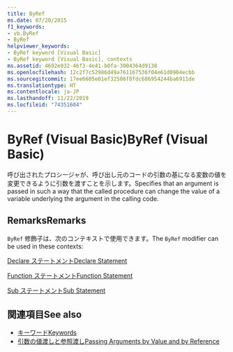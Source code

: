 ```yaml
---
title: ByRef
ms.date: 07/20/2015
f1_keywords:
- vb.ByRef
- ByRef
helpviewer_keywords:
- ByRef keyword [Visual Basic]
- ByRef keyword [Visual Basic], contexts
ms.assetid: 4692e032-46f3-4e41-b0fa-3004364d9138
ms.openlocfilehash: 12c2f7c52986d49a761167536f04e61d0904ecbb
ms.sourcegitcommit: 17ee6605e01ef32506f8fdc686954244ba6911de
ms.translationtype: HT
ms.contentlocale: ja-JP
ms.lasthandoff: 11/22/2019
ms.locfileid: "74351604"
---
```

# <a name="byref-visual-basic"></a><span data-ttu-id="85e28-102">ByRef (Visual Basic)</span><span class="sxs-lookup"><span data-stu-id="85e28-102">ByRef (Visual Basic)</span></span>
<span data-ttu-id="85e28-103">呼び出されたプロシージャが、呼び出し元のコードの引数の基になる変数の値を変更できるように引数を渡すことを示します。</span><span class="sxs-lookup"><span data-stu-id="85e28-103">Specifies that an argument is passed in such a way that the called procedure can change the value of a variable underlying the argument in the calling code.</span></span>  
  
## <a name="remarks"></a><span data-ttu-id="85e28-104">Remarks</span><span class="sxs-lookup"><span data-stu-id="85e28-104">Remarks</span></span>  
 <span data-ttu-id="85e28-105">`ByRef` 修飾子は、次のコンテキストで使用できます。</span><span class="sxs-lookup"><span data-stu-id="85e28-105">The `ByRef` modifier can be used in these contexts:</span></span>  
  
 [<span data-ttu-id="85e28-106">Declare ステートメント</span><span class="sxs-lookup"><span data-stu-id="85e28-106">Declare Statement</span></span>](../../../visual-basic/language-reference/statements/declare-statement.md)  
  
 [<span data-ttu-id="85e28-107">Function ステートメント</span><span class="sxs-lookup"><span data-stu-id="85e28-107">Function Statement</span></span>](../../../visual-basic/language-reference/statements/function-statement.md)  
  
 [<span data-ttu-id="85e28-108">Sub ステートメント</span><span class="sxs-lookup"><span data-stu-id="85e28-108">Sub Statement</span></span>](../../../visual-basic/language-reference/statements/sub-statement.md)  
  
## <a name="see-also"></a><span data-ttu-id="85e28-109">関連項目</span><span class="sxs-lookup"><span data-stu-id="85e28-109">See also</span></span>

- [<span data-ttu-id="85e28-110">キーワード</span><span class="sxs-lookup"><span data-stu-id="85e28-110">Keywords</span></span>](../../../visual-basic/language-reference/keywords/index.md)
- [<span data-ttu-id="85e28-111">引数の値渡しと参照渡し</span><span class="sxs-lookup"><span data-stu-id="85e28-111">Passing Arguments by Value and by Reference</span></span>](../../../visual-basic/programming-guide/language-features/procedures/passing-arguments-by-value-and-by-reference.md)

